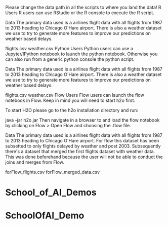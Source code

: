 Please change the data path in all the scripts to where you land the data!
R Users
R users can use RStudio or the R console to execute the R script.

Data
The primary data used is a airlines flight data with all flights from 1987 to 2013 heading to Chicago O'Hare airport. There is also a weather dataset we use to try to generate more features to improve our predictions on weather based delays.

flights.csv
weather.csv
Python Users
Python users can use a Jupyter/IPython notebook to launch the python notebook. Otherwise you can also run from a generic python console the python script.

Data
The primary data used is a airlines flight data with all flights from 1987 to 2013 heading to Chicago O'Hare airport. There is also a weather dataset we use to try to generate more features to improve our predictions on weather based delays.

flights.csv
weather.csv
Flow Users
Flow users can launch the flow notebook in Flow. Keep in mind you will need to start h2o first.

To start H2O please go to the h2o installation directory and run:

java -jar h2o.jar
Then navigate in a browser to and load the flow notebook by clicking on Flow > Open Flow and choosing the .flow file.

Data
The primary data used is a airlines flight data with all flights from 1987 to 2013 heading to Chicago O'Hare airport. For flow this dataset has been subsetted to only flights delayed by weather and post 2003. Subsequently there's a dataset that merged the first flights dataset with weather data. This was done beforehand because the user will not be able to conduct the joins and merges from Flow.

forFlow_flights.csv
forFlow_merged_data.csv
# School_of_AI_Demos
# SchoolOfAI_Demo

